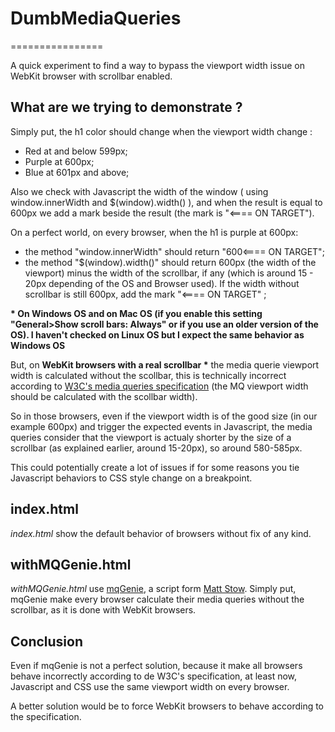 # DumbMediaQueries
================

A quick experiment to find a way to bypass the viewport width issue on WebKit browser with scrollbar enabled.

## What are we trying to demonstrate ?

Simply put, the h1 color should change when the viewport width change :
- Red at and below 599px; 
- Purple at 600px;
- Blue at 601px and above;

Also we check with Javascript the width of the window ( using window.innerWidth and $(window).width() ), and when the result is equal to 600px we add a mark beside the result (the mark is "<==== ON TARGET").

On a perfect world, on every browser, when the h1 is purple at 600px: 
- the method "window.innerWidth" should return "600<==== ON TARGET";
- the method "$(window).width()" should return 600px (the width of the viewport) minus the width of the scrollbar, if any (which is around 15 - 20px depending of the OS and Browser used). If the width without scrollbar is still 600px, add the mark "<==== ON TARGET" ;

__* On Windows OS and on Mac OS (if you enable this setting "General>Show scroll bars: Always" or if you use an older version of the OS). I haven't checked on Linux OS but I expect the same behavior as Windows OS__

But, on __WebKit browsers with a real scrollbar *__ the media querie viewport width is calculated without the scollbar, this is technically incorrect according to [W3C's media queries specification](http://www.w3.org/TR/css3-mediaqueries/#width) (the MQ viewport width should be calculated with the scollbar width).

So in those browsers, even if the viewport width is of the good size (in our example 600px) and trigger the expected events in Javascript,  the media queries consider that the viewport is actualy shorter by the size of a scrollbar (as explained earlier, around 15-20px), so around 580-585px.

This could potentially create a lot of issues if for some reasons you tie Javascript behaviors to CSS style change on a breakpoint.


## index.html
_index.html_ show the default behavior of browsers without fix of any kind.

## withMQGenie.html
_withMQGenie.html_ use [mqGenie](https://github.com/stowball/mqGenie), a script form [Matt Stow](http://mattstow.com/your-media-queries-are-wrong-fix-them-with-viewport-genie-and-mqgenie.html). Simply put, mqGenie make every browser calculate their media queries without the scrollbar, as it is done with WebKit browsers.

## Conclusion 
Even if mqGenie is not a perfect solution, because it make all browsers behave incorrectly according to de W3C's specification, at least now, Javascript and CSS use the same viewport width on every browser.

A better solution would be to force WebKit browsers to behave according to the specification. 


